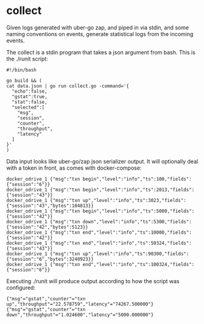 # collect

Given logs generated with uber-go zap, and piped in via stdin, and some naming conventions on events,
generate statistical logs from the incoming events.


The collect is a stdin program that takes a json argument from bash.
This is the ./runit script:
```
#!/bin/bash

go build && ( 
cat data.json | go run collect.go -command='{
  "echo":false,
  "gstat":true,
  "stat":false,
  "selected":[
    "msg",
    "session",
    "counter",
    "throughput",
    "latency"
  ]
}'
)
```

Data input looks like uber-go/zap json serializer output.  It will optionally deal with a token in front, as comes with docker-compose:
```
docker_odrive_1 {"msg":"txn begin","level":"info","ts":100,"fields":{"session":"6"}}
docker_odrive_1 {"msg":"txn begin","level":"info","ts":2013,"fields":{"session":"43"}}
docker_odrive_1 {"msg":"txn up","level":"info","ts":3023,"fields":{"session":"43","bytes":104813}}
docker_odrive_1 {"msg":"txn begin","level":"info","ts":5000,"fields":{"session":"42"}}
docker_odrive_1 {"msg":"txn down","level":"info","ts":5300,"fields":{"session":"42","bytes":5123}}
docker_odrive_1 {"msg":"txn end","level":"info","ts":10000,"fields":{"session":"42"}}
docker_odrive_1 {"msg":"txn end","level":"info","ts":50324,"fields":{"session":"43"}}
docker_odrive_1 {"msg":"txn up","level":"info","ts":90300,"fields":{"session":"6","bytes":3248923}}
docker_odrive_1 {"msg":"txn end","level":"info","ts":100324,"fields":{"session":"6"}}
```

Executing ./runit will produce output according to how the script was configured:
```	
{"msg"="gstat","counter"="txn up","throughput"="22.578759","latency"="74267.500000"}
{"msg"="gstat","counter"="txn down","throughput"="1.024600","latency"="5000.000000"}
```
